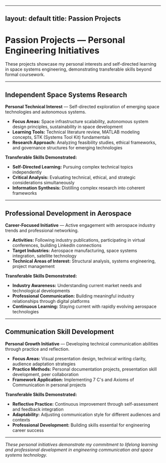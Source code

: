 
---
layout: default
title: Passion Projects
---

# Passion Projects — Personal Engineering Initiatives

These projects showcase my personal interests and self-directed learning in space systems engineering, demonstrating transferable skills beyond formal coursework.

---

## Independent Space Systems Research

**Personal Technical Interest** — Self-directed exploration of emerging space technologies and autonomous systems.

- **Focus Areas:** Space infrastructure scalability, autonomous system design principles, sustainability in space development
- **Learning Tools:** Technical literature review, MATLAB modeling concepts, STK (Systems Tool Kit) fundamentals
- **Research Approach:** Analyzing feasibility studies, ethical frameworks, and governance structures for emerging technologies

**Transferable Skills Demonstrated:**
- **Self-Directed Learning:** Pursuing complex technical topics independently
- **Critical Analysis:** Evaluating technical, ethical, and strategic considerations simultaneously
- **Information Synthesis:** Distilling complex research into coherent frameworks

---

## Professional Development in Aerospace

**Career-Focused Initiative** — Active engagement with aerospace industry trends and professional networking.

- **Activities:** Following industry publications, participating in virtual conferences, building LinkedIn connections
- **Target Industries:** Aerospace manufacturing, space systems integration, satellite technology
- **Technical Areas of Interest:** Structural analysis, systems engineering, project management

**Transferable Skills Demonstrated:**
- **Industry Awareness:** Understanding current market needs and technological developments
- **Professional Communication:** Building meaningful industry relationships through digital platforms
- **Continuous Learning:** Staying current with rapidly evolving aerospace technologies

---

## Communication Skill Development

**Personal Growth Initiative** — Developing technical communication abilities through practice and reflection.

- **Focus Areas:** Visual presentation design, technical writing clarity, audience adaptation strategies
- **Practice Methods:** Personal documentation projects, presentation skill development, peer collaboration
- **Framework Application:** Implementing 7 C's and Axioms of Communication in personal projects

**Transferable Skills Demonstrated:**
- **Reflective Practice:** Continuous improvement through self-assessment and feedback integration
- **Adaptability:** Adjusting communication style for different audiences and contexts
- **Professional Development:** Building skills essential for engineering career success

---

*These personal initiatives demonstrate my commitment to lifelong learning and professional development in engineering communication and space systems technology.*
